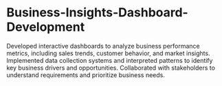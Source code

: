 # Business-Insights-Dashboard-Development
Developed interactive dashboards to analyze business performance metrics, including sales trends, customer behavior, and market insights. Implemented data collection systems and interpreted patterns to identify key business drivers and opportunities. Collaborated with stakeholders to understand requirements and prioritize business needs.
